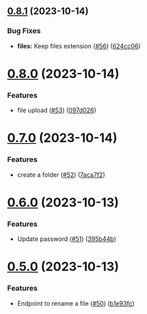 ## [0.8.1](https://github.com/hawks-atlanta/proxy-python/compare/v0.8.0...v0.8.1) (2023-10-14)


### Bug Fixes

* **files:** Keep files extension ([#56](https://github.com/hawks-atlanta/proxy-python/issues/56)) ([624cc06](https://github.com/hawks-atlanta/proxy-python/commit/624cc06af6443602bc9b946c8fc7ee5376dbea2c))



# [0.8.0](https://github.com/hawks-atlanta/proxy-python/compare/v0.7.0...v0.8.0) (2023-10-14)


### Features

* file upload ([#53](https://github.com/hawks-atlanta/proxy-python/issues/53)) ([097d026](https://github.com/hawks-atlanta/proxy-python/commit/097d0267b4596ee8cea5f24e4b4ceaf019ff801d))



# [0.7.0](https://github.com/hawks-atlanta/proxy-python/compare/v0.6.0...v0.7.0) (2023-10-14)


### Features

* create a folder ([#52](https://github.com/hawks-atlanta/proxy-python/issues/52)) ([7aca7f2](https://github.com/hawks-atlanta/proxy-python/commit/7aca7f204ce10c37154bcf1ed716cd13ca02c142))



# [0.6.0](https://github.com/hawks-atlanta/proxy-python/compare/v0.5.0...v0.6.0) (2023-10-13)


### Features

* Update password ([#51](https://github.com/hawks-atlanta/proxy-python/issues/51)) ([395b44b](https://github.com/hawks-atlanta/proxy-python/commit/395b44bf9223cf1126521f80ac0ae1796d2207de))



# [0.5.0](https://github.com/hawks-atlanta/proxy-python/compare/v0.4.0...v0.5.0) (2023-10-13)


### Features

* Endpoint to rename a file ([#50](https://github.com/hawks-atlanta/proxy-python/issues/50)) ([b1e93fc](https://github.com/hawks-atlanta/proxy-python/commit/b1e93fc468187e15341161c3db1084559b64e93c))



